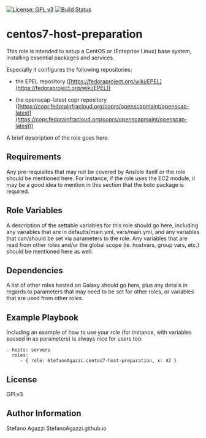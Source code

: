 [![License: GPL v3](https://img.shields.io/badge/License-GPL%20v3-blue.svg)](http://www.gnu.org/licenses/gpl-3.0) [![Build Status](https://travis-ci.org/StefanoAgazzi/ansible-role-centos7-host-preparation.svg?branch=master)](https://travis-ci.org/StefanoAgazzi/ansible-role-centos7-host-preparation)

centos7-host-preparation
=========

This role is intended to setup a CentOS or (Enteprise Linux) base system, installing essential packages and services.

Especially it configures the following repositories:
-   the EPEL repository
([https://fedoraproject.org/wiki/EPEL](https://fedoraproject.org/wiki/EPEL))

-   the openscap-latest copr repository
([https://copr.fedorainfracloud.org/coprs/openscapmaint/openscap-latest](https://copr.fedorainfracloud.org/coprs/openscapmaint/openscap-latest))


A brief description of the role goes here.

Requirements
------------

Any pre-requisites that may not be covered by Ansible itself or the role should be mentioned here. For instance, if the role uses the EC2 module, it may be a good idea to mention in this section that the boto package is required.

Role Variables
--------------

A description of the settable variables for this role should go here, including any variables that are in defaults/main.yml, vars/main.yml, and any variables that can/should be set via parameters to the role. Any variables that are read from other roles and/or the global scope (ie. hostvars, group vars, etc.) should be mentioned here as well.

Dependencies
------------

A list of other roles hosted on Galaxy should go here, plus any details in regards to parameters that may need to be set for other roles, or variables that are used from other roles.

Example Playbook
----------------

Including an example of how to use your role (for instance, with variables passed in as parameters) is always nice for users too:

    - hosts: servers
      roles:
         - { role: StefanoAgazzi.centos7-host-preparation, x: 42 }

License
-------

GPLv3

Author Information
------------------

Stefano Agazzi
StefanoAgazzi.github.io
